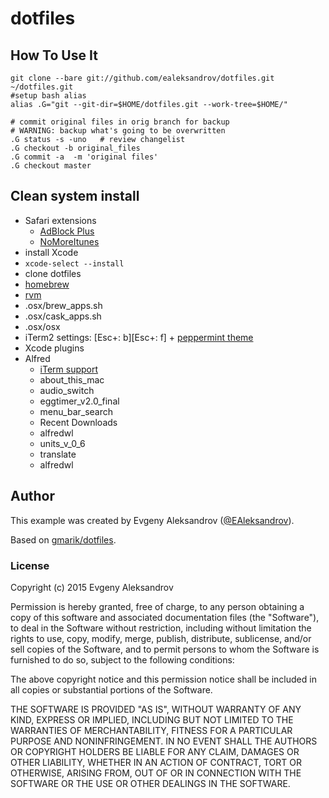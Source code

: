 #	dotfiles

## How To Use It

``` shell
git clone --bare git://github.com/ealeksandrov/dotfiles.git ~/dotfiles.git
#setup bash alias
alias .G="git --git-dir=$HOME/dotfiles.git --work-tree=$HOME/"

# commit original files in orig branch for backup
# WARNING: backup what's going to be overwritten
.G status -s -uno   # review changelist
.G checkout -b original_files
.G commit -a  -m 'original files'
.G checkout master
```

## Clean system install

* Safari extensions
  * [AdBlock Plus](https://adblockplus.org/safari)
  * [NoMoreItunes](http://nomoreitunes.einserver.de)
* install Xcode
* `xcode-select --install`
* clone dotfiles
* [homebrew](http://brew.sh)
* [rvm](https://rvm.io)
* .osx/brew_apps.sh
* .osx/cask_apps.sh
* .osx/osx
* iTerm2 settings: [Esc+: b][Esc+: f] + [peppermint theme](https://github.com/dotzero/iTerm-2-Peppermint)
* Xcode plugins
* Alfred
  * [iTerm support](https://github.com/stuartcryan/custom-iterm-applescripts-for-alfred)
  * about_this_mac
  * audio_switch
  * eggtimer_v2.0_final
  * menu_bar_search
  * Recent Downloads
  * alfredwl
  * units_v_0_6
  * translate
  * alfredwl

## Author

This example was created by Evgeny Aleksandrov ([@EAleksandrov](http://twitter.com/EAleksandrov)).

Based on [gmarik/dotfiles](https://github.com/gmarik/dotfiles).

###  License

Copyright (c) 2015 Evgeny Aleksandrov

Permission is hereby granted, free of charge, to any person obtaining a copy of this software and associated documentation files (the "Software"), to deal in the Software without restriction, including without limitation the rights to use, copy, modify, merge, publish, distribute, sublicense, and/or sell copies of the Software, and to permit persons to whom the Software is furnished to do so, subject to the following conditions:

The above copyright notice and this permission notice shall be included in all copies or substantial portions of the Software.

THE SOFTWARE IS PROVIDED "AS IS", WITHOUT WARRANTY OF ANY KIND, EXPRESS OR IMPLIED, INCLUDING BUT NOT LIMITED TO THE WARRANTIES OF MERCHANTABILITY, FITNESS FOR A PARTICULAR PURPOSE AND NONINFRINGEMENT. IN NO EVENT SHALL THE AUTHORS OR COPYRIGHT HOLDERS BE LIABLE FOR ANY CLAIM, DAMAGES OR OTHER LIABILITY, WHETHER IN AN ACTION OF CONTRACT, TORT OR OTHERWISE, ARISING FROM, OUT OF OR IN CONNECTION WITH THE SOFTWARE OR THE USE OR OTHER DEALINGS IN THE SOFTWARE.

